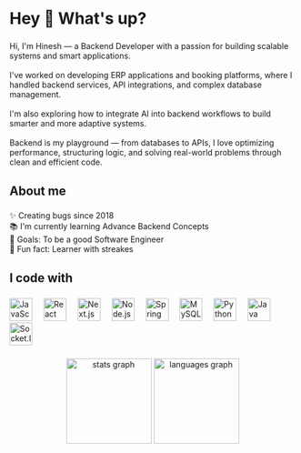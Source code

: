 <h1 align="left">Hey 👋 What's up?</h1>

###

<p align="left">
  Hi, I'm Hinesh — a Backend Developer with a passion for building scalable systems and smart applications.<br><br>
  I've worked on developing ERP applications and booking platforms, where I handled backend services, API integrations, and complex database management.<br><br>
  I'm also exploring how to integrate AI into backend workflows to build smarter and more adaptive systems.<br><br>
  Backend is my playground — from databases to APIs, I love optimizing performance, structuring logic, and solving real-world problems through clean and efficient code.
</p>


###

<h2 align="left">About me</h2>

###

<p align="left">✨ Creating bugs since 2018<br>📚 I'm currently learning Advance Backend Concepts<br>🎯 Goals: To be a good Software Engineer<br>🎲 Fun fact: Learner with streakes</p>

###

<h2 align="left">I code with</h2>

###

<div align="left">
  <img src="https://cdn.jsdelivr.net/gh/devicons/devicon/icons/javascript/javascript-original.svg" height="40" alt="JavaScript logo" />
  <img width="12" />
  <img src="https://cdn.jsdelivr.net/gh/devicons/devicon/icons/react/react-original.svg" height="40" alt="React logo" />
  <img width="12" />
  <img src="https://cdn.jsdelivr.net/gh/devicons/devicon/icons/nextjs/nextjs-original.svg" height="40" alt="Next.js logo" />
  <img width="12" />
  <img src="https://cdn.jsdelivr.net/gh/devicons/devicon/icons/nodejs/nodejs-original.svg" height="40" alt="Node.js logo" />
  <img width="12" />
  <img src="https://cdn.jsdelivr.net/gh/devicons/devicon/icons/spring/spring-original.svg" height="40" alt="Spring Boot logo" />
  <img width="12" />
  <img src="https://cdn.jsdelivr.net/gh/devicons/devicon/icons/mysql/mysql-original.svg" height="40" alt="MySQL logo" />
  <img width="12" />
  <img src="https://cdn.jsdelivr.net/gh/devicons/devicon/icons/python/python-original.svg" height="40" alt="Python logo" />
  <img width="12" />
  <img src="https://cdn.jsdelivr.net/gh/devicons/devicon/icons/java/java-original.svg" height="40" alt="Java logo" />
  <img width="12" />
  <img src="https://cdn.jsdelivr.net/gh/devicons/devicon/icons/socketio/socketio-original.svg" height="40" alt="Socket.IO logo" />
</div>

###

<div align="center">
  <img src="https://github-readme-stats.vercel.app/api?username=HineshKumar1&hide_title=false&hide_rank=false&show_icons=true&include_all_commits=true&count_private=true&disable_animations=false&theme=dracula&locale=en&hide_border=false&order=1" height="150" alt="stats graph" />
  <img src="https://github-readme-stats.vercel.app/api/top-langs?username=HineshKumar1&locale=en&hide_title=false&layout=compact&card_width=320&langs_count=5&theme=dracula&hide_border=false&order=2" height="150" alt="languages graph" />
</div>

